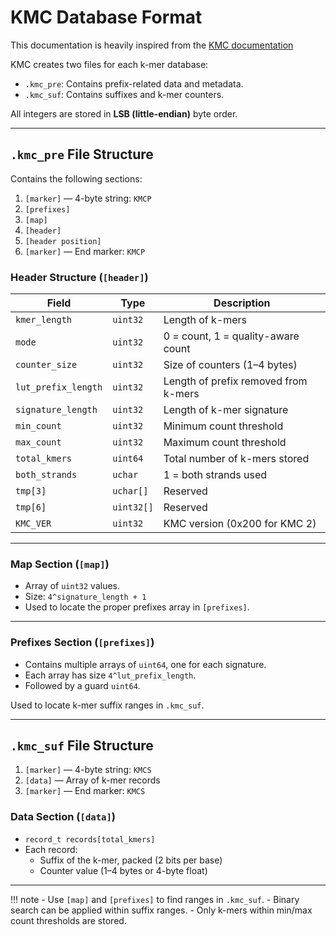 # KMC Database Format

This documentation is heavily inspired from the [KMC documentation](https://github.com/refresh-bio/KMC/blob/master/API.pdf)

KMC creates two files for each k-mer database:

- `.kmc_pre`: Contains prefix-related data and metadata.
- `.kmc_suf`: Contains suffixes and k-mer counters.

All integers are stored in **LSB (little-endian)** byte order.

---

## `.kmc_pre` File Structure

Contains the following sections:

1. `[marker]` — 4-byte string: `KMCP`
2. `[prefixes]`
3. `[map]`
4. `[header]`
5. `[header position]`
6. `[marker]` — End marker: `KMCP`

### Header Structure (`[header]`)

| Field                 | Type     | Description                                |
|----------------------|----------|--------------------------------------------|
| `kmer_length`        | `uint32` | Length of k-mers                           |
| `mode`               | `uint32` | 0 = count, 1 = quality-aware count         |
| `counter_size`       | `uint32` | Size of counters (1–4 bytes)               |
| `lut_prefix_length`  | `uint32` | Length of prefix removed from k-mers       |
| `signature_length`   | `uint32` | Length of k-mer signature                  |
| `min_count`          | `uint32` | Minimum count threshold                    |
| `max_count`          | `uint32` | Maximum count threshold                    |
| `total_kmers`        | `uint64` | Total number of k-mers stored              |
| `both_strands`       | `uchar`  | 1 = both strands used                      |
| `tmp[3]`             | `uchar[]`| Reserved                                   |
| `tmp[6]`             | `uint32[]`| Reserved                                  |
| `KMC_VER`            | `uint32` | KMC version (0x200 for KMC 2)              |

---

### Map Section (`[map]`)

- Array of `uint32` values.
- Size: `4^signature_length + 1`
- Used to locate the proper prefixes array in `[prefixes]`.

---

### Prefixes Section (`[prefixes]`)

- Contains multiple arrays of `uint64`, one for each signature.
- Each array has size `4^lut_prefix_length`.
- Followed by a guard `uint64`.

Used to locate k-mer suffix ranges in `.kmc_suf`.

---

## `.kmc_suf` File Structure

1. `[marker]` — 4-byte string: `KMCS`
2. `[data]` — Array of k-mer records
3. `[marker]` — End marker: `KMCS`

### Data Section (`[data]`)

- `record_t records[total_kmers]`
- Each record:
    - Suffix of the k-mer, packed (2 bits per base)
    - Counter value (1–4 bytes or 4-byte float)

---

!!! note
    - Use `[map]` and `[prefixes]` to find ranges in `.kmc_suf`.
    - Binary search can be applied within suffix ranges.
    - Only k-mers within min/max count thresholds are stored.


